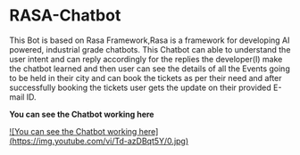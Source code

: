 # RASA-Chatbot

This Bot is based on Rasa Framework,Rasa is a framework for developing AI powered, industrial grade chatbots. 
This Chatbot can able to understand the user intent and can reply accordingly for the replies the developer(I) make the chatbot learned and then user can see the details of all the Events going to be held in their city and can book the tickets as per their need and after successfully booking the tickets user gets the update on their provided E-mail ID.

<b>
  You can see the Chatbot working here
</b>

[![You can see the Chatbot working here]<br>(https://img.youtube.com/vi/Td-azDBqt5Y/0.jpg)](https://www.youtube.com/watch?v=Td-azDBqt5Y)
